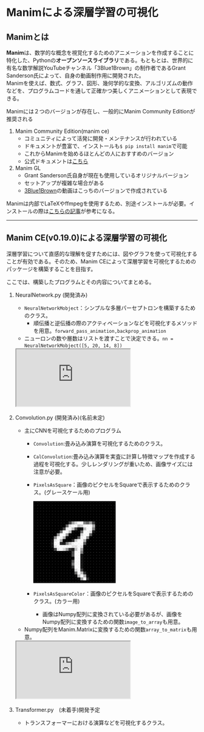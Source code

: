 # Manimによる深層学習の可視化

## Manimとは

**Manim**は、数学的な概念を視覚化するためのアニメーションを作成することに特化した、Pythonの**オープンソースライブラリ**である。もともとは、世界的に有名な数学解説YouTubeチャンネル「3Blue1Brown」の制作者であるGrant Sanderson氏によって、自身の動画制作用に開発された。<br>
Manimを使えば、数式、グラフ、図形、幾何学的な変換、アルゴリズムの動作などを、プログラムコードを通して正確かつ美しくアニメーションとして表現できる。


Manimには２つのバージョンが存在し、一般的にManim Community Editionが推奨される<br>
1. Manim Community Edition(manim ce)
   - コミュニティによって活発に開発・メンテナンスが行われている
   - ドキュメントが豊富で、インストールも`$ pip install manim`で可能
   - これからManimを始めるほとんどの人におすすめのバージョン
   - 公式ドキュメントは[こちら](https://docs.manim.community/en/stable/index.html)
2. Manim GL 
   - Grant Sanderson氏自身が現在も使用しているオリジナルバージョン
   - セットアップが複雑な場合がある
   - [3Blue1Brown](https://www.youtube.com/@3blue1brown)の動画はこっちのバージョンで作成されている

Manimは内部でLaTeXやffmpegを使用するため、別途インストールが必要。インストールの際は[こちらの記事](https://meta-perceptio.vercel.app/pages/manim.html)が参考になる。

---

## Manim CE(v0.19.0)による深層学習の可視化

深層学習について直感的な理解を促すためには、図やグラフを使って可視化することが有効である。そのため、Manim CEによって深層学習を可視化するためのパッケージを構築することを目指す。

ここでは、構築したプログラムとその内容についてまとめる。

1. NeuralNetwork.py (開発済み)
   - `NeuralNetworkMobject`：シンプルな多層パーセプトロンを構築するためのクラス。
     - 順伝播と逆伝播の際のアクティベーションなどを可視化するメソッドを用意。`forward_pass_animation,backprop_animation`
    - ニューロンの数や層数はリストを渡すことで決定できる。`nn = NeuralNetworkMobject([5, 20, 14, 8])`
  
    <iframe
        src="https://youtu.be/Oq9hD7kGuLg"
        title="Preview"
    >
    </iframe>

2. Convolution.py (開発済み)(名前未定)
    - 主にCNNを可視化するためのプログラム
      - `Convolution`:畳み込み演算を可視化するためのクラス。
      - `CalConvolution`:畳み込み演算を実査に計算し特徴マップを作成する過程を可視化する。少しレンダリングが重いため、画像サイズには注意が必要。
      - `PixelsAsSquare`：画像のピクセルをSquareで表示するためのクラス。(グレースケール用)
  
        <img src="./MNIST9.png" width="50%">

      - `PixelsAsSquareColor`：画像のピクセルをSquareで表示するためのクラス。(カラー用)
        - 画像はNumpy配列に変換されている必要があるが、画像をNumpy配列に変換するための関数`image_to_array`も用意。
    - Numpy配列をManim.Matrixに変換するための関数`array_to_matrix`も用意。
  
    <iframe
    src="https://youtu.be/HDcqQeFiKuo"
    title="Preview"
    >
    </iframe>

3. Transformer.py　(未着手)開発予定
   - トランスフォーマーにおける演算などを可視化するクラス。


